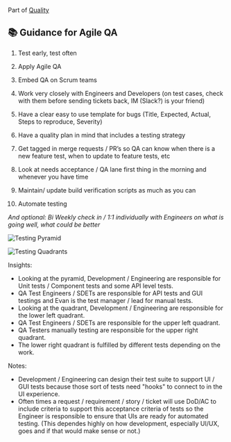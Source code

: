 Part of [Quality](/README.md)

## :books: Guidance for Agile QA

1. Test early, test often


2. Apply Agile QA


3. Embed QA on Scrum teams


4. Work very closely with Engineers and Developers (on test cases, check with them before sending tickets back, IM (Slack?) is your friend)


5. Have a clear easy to use template for bugs (Title, Expected, Actual, Steps to reproduce, Severity)


6. Have a quality plan in mind that includes a testing strategy


7. Get tagged in merge requests / PR’s so QA can know when there is a new feature test, when to
update to feature tests, etc


8. Look at needs acceptance / QA lane first thing in the morning and whenever you
have time


9. Maintain/ update build verification scripts as much as you can


10. Automate testing

_And optional: ​Bi Weekly check in / 1:1 individually with Engineers on what is going well, what could be better_

![Testing Pyramid](https://blog.qatestlab.com/wp-content/uploads/2016/01/shirly-ronen-harel_automated-agile-testing-strategy1377960802889.jpg)

![Testing Quadrants](https://lisacrispin.com/wp-content/uploads/2011/11/Agile-Testing-Quadrants.png)

Insights:
- Looking at the pyramid, Development / Engineering are responsible for Unit tests / Component tests and some API level tests.
- QA Test Engineers / SDETs are responsible for API tests and GUI testings and Evan is the test manager / lead for manual tests.
- Looking at the quadrant, Development / Engineering are responsible for the lower left quadrant.
- QA Test Engineers / SDETs are responsible for the upper left quadrant.
- QA Testers manually testing are responsible for the upper right quadrant.
- The lower right quadrant is fulfilled by different tests depending on the work.

Notes:
- Development / Engineering can design their test suite to support UI / GUI tests because those sort of tests need "hooks" to connect to in the UI experience.
- Often times a request / requirement / story / ticket will use DoD/AC to include criteria to support this acceptance criteria of tests so the Engineer is responsible to ensure that UIs are ready for automated testing. (This dependes highly on how development, especially UI/UX, goes and if that would make sense or not.)
